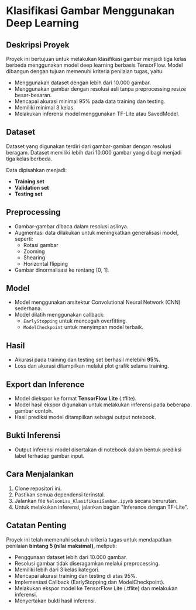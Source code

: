 
# Klasifikasi Gambar Menggunakan Deep Learning

## Deskripsi Proyek
Proyek ini bertujuan untuk melakukan klasifikasi gambar menjadi tiga kelas berbeda menggunakan model deep learning berbasis TensorFlow. Model dibangun dengan tujuan memenuhi kriteria penilaian tugas, yaitu:

- Menggunakan dataset dengan lebih dari 10.000 gambar.
- Menggunakan gambar dengan resolusi asli tanpa preprocessing resize besar-besaran.
- Mencapai akurasi minimal 95% pada data training dan testing.
- Memiliki minimal 3 kelas.
- Melakukan inferensi model menggunakan TF-Lite atau SavedModel.

## Dataset
Dataset yang digunakan terdiri dari gambar-gambar dengan resolusi beragam. Dataset memiliki lebih dari 10.000 gambar yang dibagi menjadi tiga kelas berbeda.

Data dipisahkan menjadi:
- **Training set**
- **Validation set**
- **Testing set**

## Preprocessing
- Gambar-gambar dibaca dalam resolusi aslinya.
- Augmentasi data dilakukan untuk meningkatkan generalisasi model, seperti:
  - Rotasi gambar
  - Zooming
  - Shearing
  - Horizontal flipping
- Gambar dinormalisasi ke rentang [0, 1].

## Model
- Model menggunakan arsitektur Convolutional Neural Network (CNN) sederhana.
- Model dilatih menggunakan callback:
  - `EarlyStopping` untuk mencegah overfitting.
  - `ModelCheckpoint` untuk menyimpan model terbaik.

## Hasil
- Akurasi pada training dan testing set berhasil melebihi **95%**.
- Loss dan akurasi ditampilkan melalui plot grafik selama training.

## Export dan Inference
- Model diekspor ke format **TensorFlow Lite** (.tflite).
- Model hasil ekspor digunakan untuk melakukan inferensi pada beberapa gambar contoh.
- Hasil prediksi model ditampilkan sebagai output notebook.

## Bukti Inferensi
- Output inferensi model disertakan di notebook dalam bentuk prediksi label terhadap gambar input.


## Cara Menjalankan
1. Clone repositori ini.
2. Pastikan semua dependensi terinstal.
3. Jalankan file `NelsonLau_KlasifikasiGambar.ipynb` secara berurutan.
4. Untuk melakukan inferensi, jalankan bagian "Inference dengan TF-Lite".


## Catatan Penting
Proyek ini telah memenuhi seluruh kriteria tugas untuk mendapatkan penilaian **bintang 5 (nilai maksimal)**, meliputi:
- Penggunaan dataset lebih dari 10.000 gambar.
- Resolusi gambar tidak diseragamkan melalui preprocessing.
- Memiliki lebih dari 3 kelas kategori.
- Mencapai akurasi training dan testing di atas 95%.
- Implementasi Callback (EarlyStopping dan ModelCheckpoint).
- Melakukan ekspor model ke TensorFlow Lite (.tflite) dan melakukan inferensi.
- Menyertakan bukti hasil inferensi.

